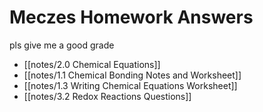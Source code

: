 

# Meczes Homework Answers

pls give me a good grade

* [[notes/2.0 Chemical Equations]]
* [[notes/1.1 Chemical Bonding Notes and Worksheet]]
* [[notes/1.3 Writing Chemical Equations Worksheet]]
* [[notes/3.2 Redox Reactions Questions]]